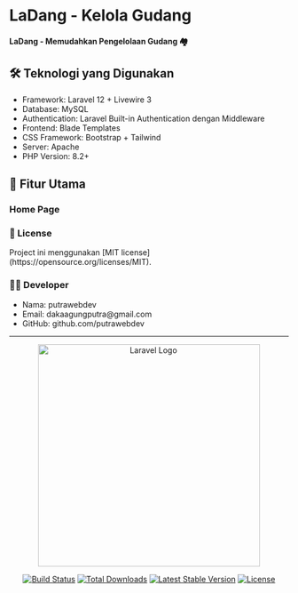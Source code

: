 # LaDang - Kelola Gudang
#### LaDang - Memudahkan Pengelolaan Gudang 🏘️

## 🛠️ Teknologi yang Digunakan
- Framework: Laravel 12 + Livewire 3
- Database: MySQL
- Authentication: Laravel Built-in Authentication dengan Middleware
- Frontend: Blade Templates
- CSS Framework: Bootstrap + Tailwind
- Server: Apache
- PHP Version: 8.2+

## 🚀 Fitur Utama

### Home Page



<h3>📄 License</h3>
Project ini menggunakan [MIT license](https://opensource.org/licenses/MIT).

<h3>👨‍💻 Developer</h3>
<ul>
    <li>Nama: putrawebdev</li>
    <li>Email: dakaagungputra@gmail.com</li>
    <li>GitHub: github.com/putrawebdev</li>
</ul>

<hr>
<p align="center"><a href="https://laravel.com" target="_blank"><img src="https://raw.githubusercontent.com/laravel/art/master/logo-lockup/5%20SVG/2%20CMYK/1%20Full%20Color/laravel-logolockup-cmyk-red.svg" width="400" alt="Laravel Logo"></a></p>

<p align="center">
<a href="https://github.com/laravel/framework/actions"><img src="https://github.com/laravel/framework/workflows/tests/badge.svg" alt="Build Status"></a>
<a href="https://packagist.org/packages/laravel/framework"><img src="https://img.shields.io/packagist/dt/laravel/framework" alt="Total Downloads"></a>
<a href="https://packagist.org/packages/laravel/framework"><img src="https://img.shields.io/packagist/v/laravel/framework" alt="Latest Stable Version"></a>
<a href="https://packagist.org/packages/laravel/framework"><img src="https://img.shields.io/packagist/l/laravel/framework" alt="License"></a>
</p>
